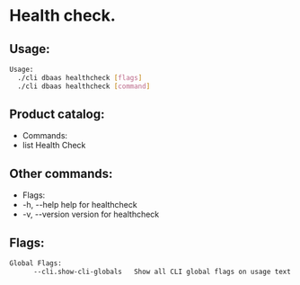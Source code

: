 # Health check.

## Usage:
```bash
Usage:
  ./cli dbaas healthcheck [flags]
  ./cli dbaas healthcheck [command]
```

## Product catalog:
- Commands:
- list        Health Check

## Other commands:
- Flags:
- -h, --help      help for healthcheck
- -v, --version   version for healthcheck

## Flags:
```bash
Global Flags:
      --cli.show-cli-globals   Show all CLI global flags on usage text
```

